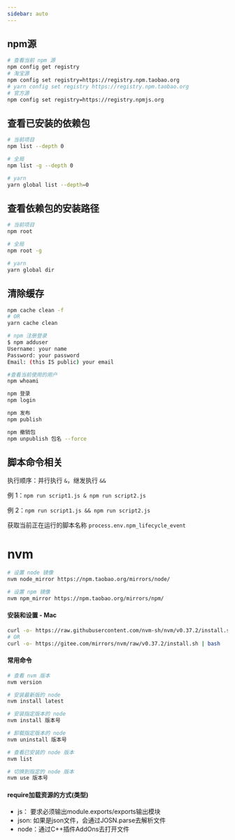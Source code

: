 ```yaml
---
sidebar: auto
---
```


## npm源

```sh
# 查看当前 npm 源
npm config get registry
# 淘宝源
npm config set registry=https://registry.npm.taobao.org
# yarn config set registry https://registry.npm.taobao.org
# 官方源
npm config set registry=https://registry.npmjs.org
```

## 查看已安装的依赖包
```sh
# 当前项目
npm list --depth 0

# 全局
npm list -g --depth 0

# yarn
yarn global list --depth=0
```

## 查看依赖包的安装路径
```sh
# 当前项目
npm root

# 全局
npm root -g

# yarn
yarn global dir
```

## 清除缓存
```sh
npm cache clean -f
# OR
yarn cache clean
```


```sh
# npm 注册登录
$ npm adduser
Username: your name
Password: your password
Email: (this IS public) your email

#查看当前使用的用户
npm whoami

npm 登录
npm login

npm 发布
npm publish

npm 撤销包
npm unpublish 包名 --force
```

## 脚本命令相关

执行顺序：并行执行 `&`，继发执行 `&&`

例 1：`npm run script1.js & npm run script2.js`

例 2：`npm run script1.js && npm run script2.js`

获取当前正在运行的脚本名称 `process.env.npm_lifecycle_event`


# nvm
```sh
# 设置 node 镜像
nvm node_mirror https://npm.taobao.org/mirrors/node/

# 设置 npm 镜像
nvm npm_mirror https://npm.taobao.org/mirrors/npm/
```


#### 安装和设置 - Mac
```sh
curl -o- https://raw.githubusercontent.com/nvm-sh/nvm/v0.37.2/install.sh | bash
# OR
curl -o- https://gitee.com/mirrors/nvm/raw/v0.37.2/install.sh | bash
```

#### 常用命令

```sh
# 查看 nvm 版本
nvm version

# 安装最新版的 node
nvm install latest

# 安装指定版本的 node
nvm install 版本号

# 卸载指定版本的 node
nvm uninstall 版本号

# 查看已安装的 node 版本
nvm list

# 切换到指定的 node 版本
nvm use 版本号
```

#### require加载资源的方式(类型)
* js： 要求必须输出module.exports/exports输出模块
* json: 如果是json文件，会通过JOSN.parse去解析文件
* node：通过C++插件AddOns去打开文件

